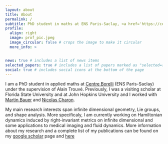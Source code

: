 ```yaml
---
layout: about
title: About
permalink: /
subtitle: PhD student in maths at ENS Paris-Saclay, <a href='https://centreborelli.ens-paris-saclay.fr'>Centre Borelli</a>
profile:
  align: right
  image: prof_pic.jpeg
  image_circular: false # crops the image to make it circular
  more_info: >


news: true # includes a list of news items
selected_papers: true # includes a list of papers marked as "selected={true}"
social: true # includes social icons at the bottom of the page
---
```


I am a PhD student in applied maths at [Centre Borelli](https://centreborelli.ens-paris-saclay.fr) (ENS Paris-Saclay) under the supervision of Alain Trouvé. Previously, I was a visiting scholar at Florida State University and at John Hopkins University and I worked with [Martin Bauer](https://www.math.fsu.edu/~bauer/) and [Nicolas Charon](https://www.math.uh.edu/~ncharon/index.html).

My main research interests span infinite dimensional geometry, Lie groups, and shape analysis. More specificaly, I am currently working on Hamiltonian dynamics induced by right-invariant metrics on infinite dimensional and some applications to medical imaging and fluid dynamics. More information about my research and a complete list of my publications can be found on my [google scholar](https://scholar.google.com/citations?user=wxi8-wUAAAAJ&hl=fr) page and [here](/)
